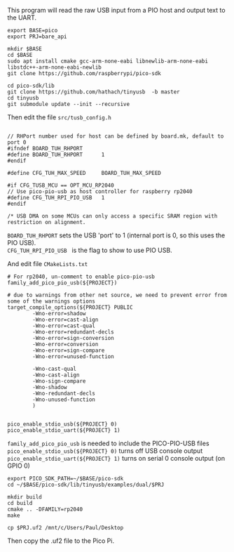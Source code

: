 This program will read the raw USB input from a PIO host and output text to the UART.   


```
export BASE=pico
export PRJ=bare_api

mkdir $BASE
cd $BASE
sudo apt install cmake gcc-arm-none-eabi libnewlib-arm-none-eabi libstdc++-arm-none-eabi-newlib
git clone https://github.com/raspberrypi/pico-sdk

cd pico-sdk/lib
git clone https://github.com/hathach/tinyusb  -b master
cd tinyusb
git submodule update --init --recursive
```

Then edit the file ```src/tusb_config.h```

```

// RHPort number used for host can be defined by board.mk, default to port 0
#ifndef BOARD_TUH_RHPORT
#define BOARD_TUH_RHPORT      1
#endif

#define CFG_TUH_MAX_SPEED     BOARD_TUH_MAX_SPEED

#if CFG_TUSB_MCU == OPT_MCU_RP2040
// Use pico-pio-usb as host controller for raspberry rp2040
#define CFG_TUH_RPI_PIO_USB   1
#endif

/* USB DMA on some MCUs can only access a specific SRAM region with restriction on alignment.
```


``` BOARD_TUH_RHPORT ``` sets the USB 'port' to 1 (internal port is 0, so this uses the PIO USB).   
```CFG_TUH_RPI_PIO_USB ``` is the flag to show to use PIO USB.   


And edit file ```CMakeLists.txt```   

```
# For rp2040, un-comment to enable pico-pio-usb
family_add_pico_pio_usb(${PROJECT})

# due to warnings from other net source, we need to prevent error from some of the warnings options
target_compile_options(${PROJECT} PUBLIC
        -Wno-error=shadow
        -Wno-error=cast-align
        -Wno-error=cast-qual
        -Wno-error=redundant-decls
        -Wno-error=sign-conversion
        -Wno-error=conversion
        -Wno-error=sign-compare
        -Wno-error=unused-function

        -Wno-cast-qual
        -Wno-cast-align
        -Wno-sign-compare
        -Wno-shadow
        -Wno-redundant-decls
        -Wno-unused-function
        )


pico_enable_stdio_usb(${PROJECT} 0)
pico_enable_stdio_uart(${PROJECT} 1)
```

```family_add_pico_pio_usb``` is needed to include the PICO-PIO-USB files   
```pico_enable_stdio_usb(${PROJECT} 0)``` turns off USB console output   
```pico_enable_stdio_uart(${PROJECT} 1)``` turns on serial 0 console output (on GPIO 0)   

```
export PICO_SDK_PATH=~/$BASE/pico-sdk
cd ~/$BASE/pico-sdk/lib/tinyusb/examples/dual/$PRJ

mkdir build
cd build
cmake .. -DFAMILY=rp2040
make

cp $PRJ.uf2 /mnt/c/Users/Paul/Desktop
```

Then copy the .uf2 file to the Pico Pi.
